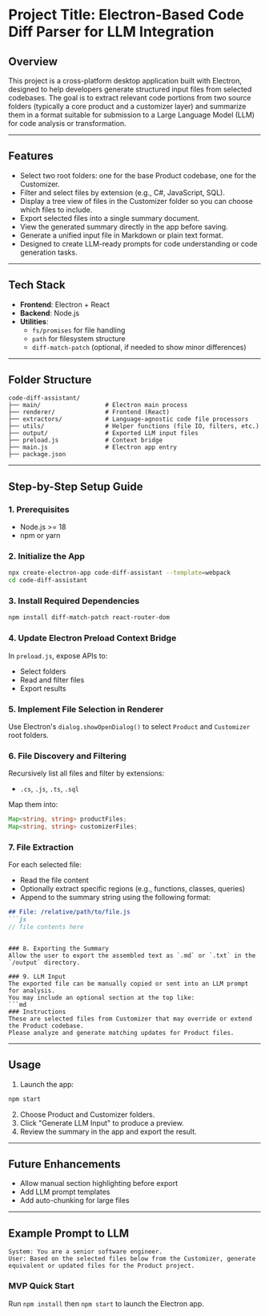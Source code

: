 # Project Title: Electron-Based Code Diff Parser for LLM Integration

## Overview

This project is a cross-platform desktop application built with Electron, designed to help developers generate structured input files from selected codebases. The goal is to extract relevant code portions from two source folders (typically a core product and a customizer layer) and summarize them in a format suitable for submission to a Large Language Model (LLM) for code analysis or transformation.

---

## Features

- Select two root folders: one for the base Product codebase, one for the Customizer.
- Filter and select files by extension (e.g., C#, JavaScript, SQL).
- Display a tree view of files in the Customizer folder so you can choose which files to include.
- Export selected files into a single summary document.
- View the generated summary directly in the app before saving.
- Generate a unified input file in Markdown or plain text format.
- Designed to create LLM-ready prompts for code understanding or code generation tasks.

---

## Tech Stack

- **Frontend**: Electron + React
- **Backend**: Node.js
- **Utilities**:
  - `fs/promises` for file handling
  - `path` for filesystem structure
  - `diff-match-patch` (optional, if needed to show minor differences)

---

## Folder Structure

```
code-diff-assistant/
├── main/                  # Electron main process
├── renderer/              # Frontend (React)
├── extractors/            # Language-agnostic code file processors
├── utils/                 # Helper functions (file IO, filters, etc.)
├── output/                # Exported LLM input files
├── preload.js             # Context bridge
├── main.js                # Electron app entry
├── package.json
```

---

## Step-by-Step Setup Guide

### 1. Prerequisites

- Node.js >= 18
- npm or yarn

### 2. Initialize the App

```bash
npx create-electron-app code-diff-assistant --template=webpack
cd code-diff-assistant
```

### 3. Install Required Dependencies

```bash
npm install diff-match-patch react-router-dom
```

### 4. Update Electron Preload Context Bridge

In `preload.js`, expose APIs to:

- Select folders
- Read and filter files
- Export results

### 5. Implement File Selection in Renderer

Use Electron's `dialog.showOpenDialog()` to select `Product` and `Customizer` root folders.

### 6. File Discovery and Filtering

Recursively list all files and filter by extensions:

- `.cs`, `.js`, `.ts`, `.sql`

Map them into:

```ts
Map<string, string> productFiles;
Map<string, string> customizerFiles;
```

### 7. File Extraction

For each selected file:

- Read the file content
- Optionally extract specific regions (e.g., functions, classes, queries)
- Append to the summary string using the following format:

````md
## File: /relative/path/to/file.js
```js
// file contents here
````

````

### 8. Exporting the Summary
Allow the user to export the assembled text as `.md` or `.txt` in the `/output` directory.

### 9. LLM Input
The exported file can be manually copied or sent into an LLM prompt for analysis.
You may include an optional section at the top like:
```md
### Instructions
These are selected files from Customizer that may override or extend the Product codebase.
Please analyze and generate matching updates for Product files.
````

---

## Usage

1. Launch the app:

```bash
npm start
```

2. Choose Product and Customizer folders.
3. Click "Generate LLM Input" to produce a preview.
4. Review the summary in the app and export the result.

---

## Future Enhancements

- Allow manual section highlighting before export
- Add LLM prompt templates
- Add auto-chunking for large files

---

## Example Prompt to LLM

```
System: You are a senior software engineer.
User: Based on the selected files below from the Customizer, generate equivalent or updated files for the Product project.
```


### MVP Quick Start
Run `npm install` then `npm start` to launch the Electron app.

